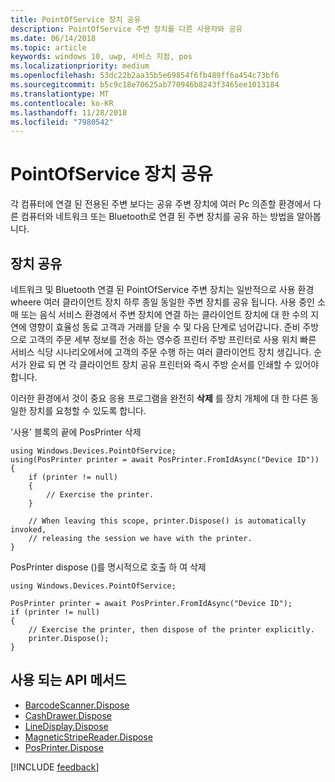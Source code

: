 ```yaml
---
title: PointOfService 장치 공유
description: PointOfService 주변 장치를 다른 사용자와 공유
ms.date: 06/14/2018
ms.topic: article
keywords: windows 10, uwp, 서비스 지점, pos
ms.localizationpriority: medium
ms.openlocfilehash: 53dc22b2aa35b5e69854f6fb489ff6a454c73bf6
ms.sourcegitcommit: b5c9c18e70625ab770946b8243f3465ee1013184
ms.translationtype: MT
ms.contentlocale: ko-KR
ms.lasthandoff: 11/28/2018
ms.locfileid: "7980542"
---
```

# <a name="pointofservice-device-sharing"></a>PointOfService 장치 공유

각 컴퓨터에 연결 된 전용된 주변 보다는 공유 주변 장치에 여러 Pc 의존할 환경에서 다른 컴퓨터와 네트워크 또는 Bluetooth로 연결 된 주변 장치를 공유 하는 방법을 알아봅니다.

## <a name="device-sharing"></a>장치 공유

네트워크 및 Bluetooth 연결 된 PointOfService 주변 장치는 일반적으로 사용 환경 wheere 여러 클라이언트 장치 하루 종일 동일한 주변 장치를 공유 됩니다.  사용 중인 소매 또는 음식 서비스 환경에서 주변 장치에 연결 하는 클라이언트 장치에 대 한 수의 지연에 영향이 효율성 동료 고객과 거래를 닫을 수 및 다음 단계로 넘어갑니다. 준비 주방으로 고객의 주문 세부 정보를 전송 하는 영수증 프린터 주방 프린터로 사용 위치 빠른 서비스 식당 시나리오에서에 고객의 주문 수행 하는 여러 클라이언트 장치 생깁니다.  순서가 완료 되 면 각 클라이언트 장치 공유 프린터와 즉시 주방 순서를 인쇄할 수 있어야 합니다.

이러한 환경에서 것이 중요 응용 프로그램을 완전히 **삭제** 를 장치 개체에 대 한 다른 동일한 장치를 요청할 수 있도록 합니다.

'사용' 블록의 끝에 PosPrinter 삭제

```Csharp 
using Windows.Devices.PointOfService;
using(PosPrinter printer = await PosPrinter.FromIdAsync("Device ID"))
{
    if (printer != null)
    {
        // Exercise the printer.
    }

    // When leaving this scope, printer.Dispose() is automatically invoked, 
    // releasing the session we have with the printer.
}
```


PosPrinter dispose ()를 명시적으로 호출 하 여 삭제

```Csharp 
using Windows.Devices.PointOfService;

PosPrinter printer = await PosPrinter.FromIdAsync("Device ID");
if (printer != null)
{
    // Exercise the printer, then dispose of the printer explicitly.
    printer.Dispose();
}
```

## <a name="api-methods-used"></a>사용 되는 API 메서드 

+ [BarcodeScanner.Dispose](https://docs.microsoft.com/uwp/api/windows.devices.pointofservice.barcodescanner.dispose) 
+ [CashDrawer.Dispose](https://docs.microsoft.com/uwp/api/windows.devices.pointofservice.cashdrawer.dispose) 
+ [LineDisplay.Dispose](https://docs.microsoft.com/uwp/api/windows.devices.pointofservice.linedisplay.dispose) 
+ [MagneticStripeReader.Dispose](https://docs.microsoft.com/uwp/api/windows.devices.pointofservice.magneticstripereader.dispose)  
+ [PosPrinter.Dispose](https://docs.microsoft.com/uwp/api/windows.devices.pointofservice.posprinter.dispose) 


[!INCLUDE [feedback](./includes/pos-feedback.md)]
